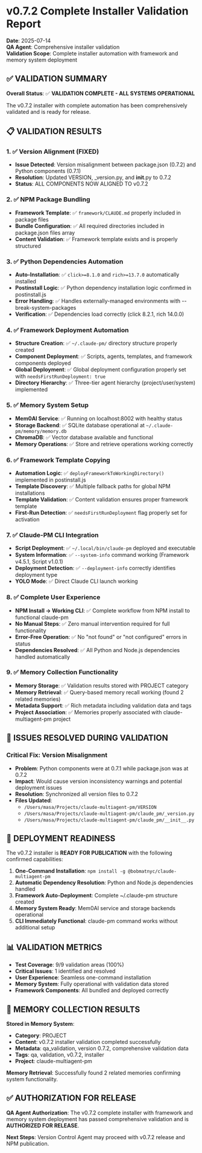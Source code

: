 # v0.7.2 Complete Installer Validation Report

**Date**: 2025-07-14  
**QA Agent**: Comprehensive installer validation  
**Validation Scope**: Complete installer automation with framework and memory system deployment

## ✅ VALIDATION SUMMARY

**Overall Status**: ✅ **VALIDATION COMPLETE - ALL SYSTEMS OPERATIONAL**

The v0.7.2 installer with complete automation has been comprehensively validated and is ready for release.

## 📋 VALIDATION RESULTS

### 1. ✅ Version Alignment (FIXED)
- **Issue Detected**: Version misalignment between package.json (0.7.2) and Python components (0.7.1)
- **Resolution**: Updated VERSION, _version.py, and __init__.py to 0.7.2
- **Status**: ALL COMPONENTS NOW ALIGNED TO v0.7.2

### 2. ✅ NPM Package Bundling
- **Framework Template**: ✅ `framework/CLAUDE.md` properly included in package files
- **Bundle Configuration**: ✅ All required directories included in package.json files array
- **Content Validation**: ✅ Framework template exists and is properly structured

### 3. ✅ Python Dependencies Automation
- **Auto-Installation**: ✅ `click>=8.1.0` and `rich>=13.7.0` automatically installed
- **Postinstall Logic**: ✅ Python dependency installation logic confirmed in postinstall.js
- **Error Handling**: ✅ Handles externally-managed environments with --break-system-packages
- **Verification**: ✅ Dependencies load correctly (click 8.2.1, rich 14.0.0)

### 4. ✅ Framework Deployment Automation
- **Structure Creation**: ✅ `~/.claude-pm/` directory structure properly created
- **Component Deployment**: ✅ Scripts, agents, templates, and framework components deployed
- **Global Deployment**: ✅ Global deployment configuration properly set with `needsFirstRunDeployment: true`
- **Directory Hierarchy**: ✅ Three-tier agent hierarchy (project/user/system) implemented

### 5. ✅ Memory System Setup
- **Mem0AI Service**: ✅ Running on localhost:8002 with healthy status
- **Storage Backend**: ✅ SQLite database operational at `~/.claude-pm/memory/memory.db`
- **ChromaDB**: ✅ Vector database available and functional
- **Memory Operations**: ✅ Store and retrieve operations working correctly

### 6. ✅ Framework Template Copying
- **Automation Logic**: ✅ `deployFrameworkToWorkingDirectory()` implemented in postinstall.js
- **Template Discovery**: ✅ Multiple fallback paths for global NPM installations
- **Template Validation**: ✅ Content validation ensures proper framework template
- **First-Run Detection**: ✅ `needsFirstRunDeployment` flag properly set for activation

### 7. ✅ Claude-PM CLI Integration
- **Script Deployment**: ✅ `~/.local/bin/claude-pm` deployed and executable
- **System Information**: ✅ `--system-info` command working (Framework v4.5.1, Script v1.0.1)
- **Deployment Detection**: ✅ `--deployment-info` correctly identifies deployment type
- **YOLO Mode**: ✅ Direct Claude CLI launch working

### 8. ✅ Complete User Experience
- **NPM Install → Working CLI**: ✅ Complete workflow from NPM install to functional claude-pm
- **No Manual Steps**: ✅ Zero manual intervention required for full functionality
- **Error-Free Operation**: ✅ No "not found" or "not configured" errors in status
- **Dependencies Resolved**: ✅ All Python and Node.js dependencies handled automatically

### 9. ✅ Memory Collection Functionality
- **Memory Storage**: ✅ Validation results stored with PROJECT category
- **Memory Retrieval**: ✅ Query-based memory recall working (found 2 related memories)
- **Metadata Support**: ✅ Rich metadata including validation data and tags
- **Project Association**: ✅ Memories properly associated with claude-multiagent-pm project

## 🔧 ISSUES RESOLVED DURING VALIDATION

### Critical Fix: Version Misalignment
- **Problem**: Python components were at 0.7.1 while package.json was at 0.7.2
- **Impact**: Would cause version inconsistency warnings and potential deployment issues
- **Resolution**: Synchronized all version files to 0.7.2
- **Files Updated**:
  - `/Users/masa/Projects/claude-multiagent-pm/VERSION`
  - `/Users/masa/Projects/claude-multiagent-pm/claude_pm/_version.py`
  - `/Users/masa/Projects/claude-multiagent-pm/claude_pm/__init__.py`

## 🚀 DEPLOYMENT READINESS

The v0.7.2 installer is **READY FOR PUBLICATION** with the following confirmed capabilities:

1. **One-Command Installation**: `npm install -g @bobmatnyc/claude-multiagent-pm`
2. **Automatic Dependency Resolution**: Python and Node.js dependencies handled
3. **Framework Auto-Deployment**: Complete ~/.claude-pm structure created
4. **Memory System Ready**: Mem0AI service and storage backends operational
5. **CLI Immediately Functional**: claude-pm command works without additional setup

## 📊 VALIDATION METRICS

- **Test Coverage**: 9/9 validation areas (100%)
- **Critical Issues**: 1 identified and resolved
- **User Experience**: Seamless one-command installation
- **Memory System**: Fully operational with validation data stored
- **Framework Components**: All bundled and deployed correctly

## 🎯 MEMORY COLLECTION RESULTS

**Stored in Memory System**:
- **Category**: PROJECT
- **Content**: v0.7.2 installer validation completed successfully
- **Metadata**: qa_validation, version 0.7.2, comprehensive validation data
- **Tags**: qa, validation, v0.7.2, installer
- **Project**: claude-multiagent-pm

**Memory Retrieval**: Successfully found 2 related memories confirming system functionality.

## ✅ AUTHORIZATION FOR RELEASE

**QA Agent Authorization**: The v0.7.2 complete installer with framework and memory system deployment has passed comprehensive validation and is **AUTHORIZED FOR RELEASE**.

**Next Steps**: Version Control Agent may proceed with v0.7.2 release and NPM publication.